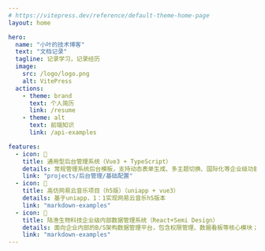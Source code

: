 ```yaml
---
# https://vitepress.dev/reference/default-theme-home-page
layout: home

hero:
  name: "小叶的技术博客"
  text: "文档记录"
  tagline: 记录学习，记录经历
  image:
    src: /logo/logo.png
    alt: VitePress
  actions:
    - theme: brand
      text: 个人简历
      link: /resume
    - theme: alt
      text: 前端知识
      link: /api-examples

features:
  - icon: 💛
    title: 通用型后台管理系统（Vue3 + TypeScript）
    details: 常规管理系统后台模板，支持动态表单生成、多主题切换、国际化等企业级功能
    link: "projects/后台管理/基础配置"
  - icon: 💜
    title: 高仿网易云音乐项目（h5版）（uniapp + vue3）
    details: 基于uniapp，1：1实现网易云音乐h5版本
    link: "markdown-examples"
  - icon: 💚
    title: 陆渔生物科技企业级内部数据管理系统（React+Semi Design）
    details: 面向企业内部的B/S架构数据管理平台，包含权限管理、数据看板等核心模块；实现RBAC四级权限体系，支持路由懒加载。
    link: "markdown-examples"
---
```

